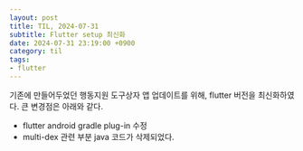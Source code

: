 ```yaml
---
layout: post
title: TIL, 2024-07-31
subtitle: Flutter setup 최신화
date: 2024-07-31 23:19:00 +0900
category: til
tags:
- flutter
---
```


기존에 만들어두었던 행동지원 도구상자 앱 업데이트를 위해, flutter 버전을 최신화하였다.
큰 변경점은 아래와 같다.
- flutter android gradle plug-in 수정 
- multi-dex 관련 부분 java 코드가 삭제되었다.
